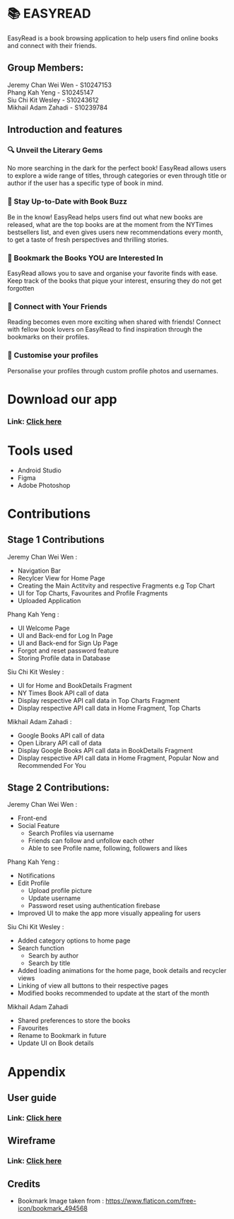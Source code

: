 # 📚 EASYREAD
EasyRead is a book browsing application to help users find online books and connect with their friends. <br>

## Group Members:

Jeremy Chan Wei Wen - S10247153 <br>
Phang Kah Yeng - S10245147 <br>
Siu Chi Kit Wesley - S10243612 <br>
Mikhail Adam Zahadi - S10239784 <br>

## Introduction and features

### 🔍 Unveil the Literary Gems

No more searching in the dark for the perfect book! EasyRead allows users to explore a wide range of titles, through categories or even through title or author if the user has a specific type of book in mind. <br>

### 📰 Stay Up-to-Date with Book Buzz

Be in the know! EasyRead helps users find out what new books are released, what are the top books are at the moment from the NYTimes bestsellers list, and even gives users new recommendations every month, to get a taste of fresh perspectives and thrilling stories. <br>

### 🔖 Bookmark the Books YOU are Interested In

EasyRead allows you to save and organise your favorite finds with ease. Keep track of the books that pique your interest, ensuring they do not get forgotten  <br>

### 👫 Connect with Your Friends

Reading becomes even more exciting when shared with friends! Connect with fellow book lovers on EasyRead to find inspiration through the bookmarks on their profiles. <br>


### 🌟 Customise your profiles 

Personalise your profiles through custom profile photos and usernames. <br>

# Download our app

### **Link**: [Click here](https://play.google.com/store/apps/details?id=sg.edu.np.mad.easyread) <br>

# Tools used

- Android Studio <br>
- Figma <br>
- Adobe Photoshop <br>

# Contributions

## Stage 1 Contributions <br>

Jeremy Chan Wei Wen : <br>
- Navigation Bar <br>
- Recylcer View for Home Page <br>
- Creating the Main Actitvity and respective Fragments e.g Top Chart <br>
- UI for Top Charts, Favourites and Profile Fragments <br>
- Uploaded Application <br>

Phang Kah Yeng : <br>
- UI Welcome Page <br>
- UI and Back-end for Log In Page <br>
- UI and Back-end for Sign Up Page <br>
- Forgot and reset password feature <br>
- Storing Profile data in Database <br>

Siu Chi Kit Wesley : <br>
- UI for Home and BookDetails Fragment  <br>
- NY Times Book API call of data <br>
- Display respective API call data in Top Charts Fragment
- Display respective API call data in Home Fragment, Top Charts

Mikhail Adam Zahadi : <br>
- Google Books API call of data <br>
- Open Library API call of data <br>
- Display Google Books API call data in BookDetails Fragment
- Display respective API call data in Home Fragment, Popular Now and Recommended For You

## Stage 2 Contributions: <br>

Jeremy Chan Wei Wen : <br>
- Front-end <br>
- Social Feature
    - Search Profiles via username
    - Friends can follow and unfollow each other
    - Able to see Profile name, following, followers and likes

Phang Kah Yeng : <br>
- Notifications <br>
- Edit Profile <br>
    - Upload profile picture
    - Update username 
    - Password reset using authentication firebase
- Improved UI to make the app more visually appealing for users<br>


Siu Chi Kit Wesley : <br>
- Added category options to home page <br>
- Search function <br>
    - Search by author
    - Search by title
- Added loading animations for the home page, book details and recycler views <br>
- Linking of view all buttons to their respective pages <br>
- Modified books recommended to update at the start of the month <br>


 Mikhail Adam Zahadi <br>
 - Shared preferences to store the books <br>
 - Favourites <br>
 - Rename to Bookmark in future <br>
 - Update UI on Book details <br>

# Appendix

## User guide

### **Link**: [Click here](https://docs.google.com/document/d/1Wqs01JBVruF7LGwIBALQq7nHq4fkNoeiSwjuWkDDcAo/edit?usp=sharing) <br>

## Wireframe

### **Link**: [Click here](https://www.figma.com/file/9uA0oDTLLg7DdTzcwP1Uk2/MAD-Wireframe?type=design&node-id=0-1&mode=design) <br>

## Credits
- Bookmark Image taken from : https://www.flaticon.com/free-icon/bookmark_494568 <br>
